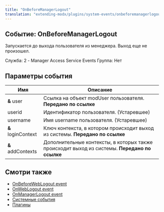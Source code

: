 ```yaml
---
title: "OnBeforeManagerLogout"
translation: "extending-modx/plugins/system-events/onbeforemanagerlogout"
---
```


## Событие: OnBeforeManagerLogout

Запускается до выхода пользователя из менеджера. Выход еще не произошел.

Служба: 2 - Manager Access Service Events
Группа: Нет

## Параметры события

| Имя                | Описание                                                                                      |
| ------------------ | --------------------------------------------------------------------------------------------- |
| **&** user         | Ссылка на объект modUser пользователя. **Передано по ссылке**                                 |
| userid             | Идентификатор пользователя. (Устаревшее)                                                      |
| username           | Имя username пользователя. (Устаревшее)                                                       |
| **&** loginContext | Ключ контекста, в котором происходит выход из системы. **Передано по ссылке**                 |
| **&** addContexts  | Дополнительные контексты, в которых также происходит выход из системы. **Передано по ссылке** |

## Смотри также

- [OnBeforeWebLogout event](extending-modx/plugins/system-events/onbeforeweblogout "OnBeforeWebLogout")
- [OnWebLogout event](extending-modx/plugins/system-events/onweblogout "OnWebLogout")
- [OnManagerLogout event](extending-modx/plugins/system-events/onmanagerlogout "OnManagerLogout")
- [Системные события](extending-modx/plugins/system-events "Системные события")
- [Плагины](extending-modx/plugins "Плагины")
